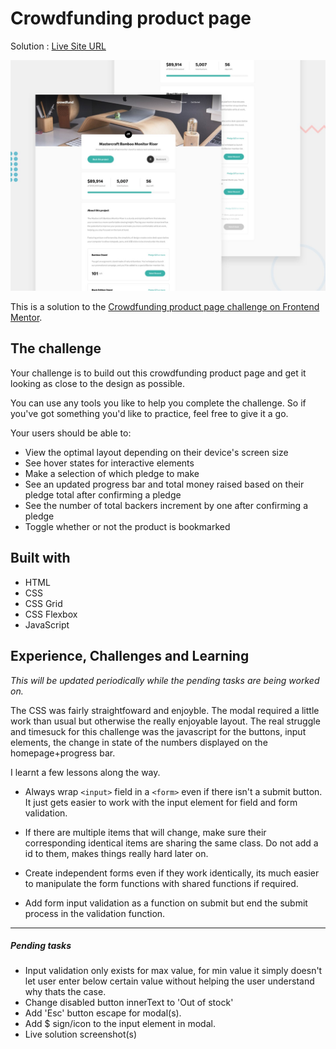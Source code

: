 # Crowdfunding product page

Solution : [Live Site URL](https://frontend-mentor-challenges-ecru.vercel.app/crowdfunding-product-page/)

![Design preview for the Crowdfunding product page coding challenge](./design/desktop-preview.jpg)

This is a solution to the [Crowdfunding product page challenge on Frontend Mentor](https://www.frontendmentor.io/challenges/crowdfunding-product-page-7uvcZe7ZR).

## The challenge

Your challenge is to build out this crowdfunding product page and get it looking as close to the design as possible.

You can use any tools you like to help you complete the challenge. So if you've got something you'd like to practice, feel free to give it a go.

Your users should be able to:

- View the optimal layout depending on their device's screen size
- See hover states for interactive elements
- Make a selection of which pledge to make
- See an updated progress bar and total money raised based on their pledge total after confirming a pledge
- See the number of total backers increment by one after confirming a pledge
- Toggle whether or not the product is bookmarked

## Built with

- HTML
- CSS
- CSS Grid
- CSS Flexbox
- JavaScript

## Experience, Challenges and Learning

_This will be updated periodically while the pending tasks are being worked on._

The CSS was fairly straightfoward and enjoyble. The modal required a little work than usual but otherwise the really enjoyable layout.
The real struggle and timesuck for this challenge was the javascript for the buttons, input elements, the change in state of the numbers displayed on the homepage+progress bar.

I learnt a few lessons along the way.

- Always wrap `<input>` field in a `<form>` even if there isn't a submit button. It just gets easier to work with the input element for field and form validation.

- If there are multiple items that will change, make sure their corresponding identical items are sharing the same class. Do not add a id to them, makes things really hard later on.

- Create independent forms even if they work identically, its much easier to manipulate the form functions with shared functions if required.

- Add form input validation as a function on submit but end the submit process in the validation function.

---

##### Pending tasks

- Input validation only exists for max value, for min value it simply doesn't let user enter below certain value without helping the user understand why thats the case.
- Change disabled button innerText to 'Out of stock'
- Add 'Esc' button escape for modal(s).
- Add $ sign/icon to the input element in modal.
- Live solution screenshot(s)
